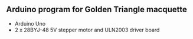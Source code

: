 ## Arduino program for Golden Triangle macquette

- Arduino Uno
- 2 x 28BYJ-48 5V stepper motor and ULN2003 driver board
